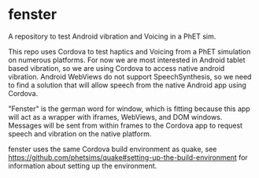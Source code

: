 # fenster

A repository to test Android vibration and Voicing in a PhET sim.

This repo uses Cordova to test haptics and Voicing from a PhET simulation on numerous platforms. For now we are most
interested in Android tablet based vibration, so we are using Cordova to access native android vibration.
Android WebViews do not support SpeechSynthesis, so we need to find a solution that will allow speech from the native
Android app using Cordova.

"Fenster" is the german word for window, which is fitting because this app will act as a wrapper with iframes, WebViews,
and DOM windows. Messages will be sent from within frames to the Cordova app to request speech and vibration on the
native platform.

fenster uses the same Cordova build environment as quake,
see https://github.com/phetsims/quake#setting-up-the-build-environment for information about setting up the environment.
